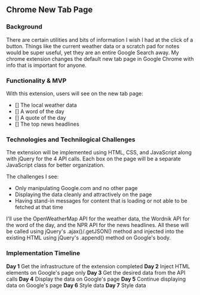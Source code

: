 ## Chrome New Tab Page

### Background
There are certain utilities and bits of information I wish I had at the click of a button. Things like the current weather data or a scratch pad for notes would be super useful, yet they are an entire Google Search away. My chrome extension changes the default new tab page in Google Chrome with info that is important for anyone.

### Functionality & MVP
With this extension, users will see on the new tab page:
- [] The local weather data
- [] A word of the day
- [] A quote of the day
- [] The top news headlines

### Technologies and Technilogical Challenges
The extension will be implemented using HTML, CSS, and JavaScript along with jQuery for the 4 API calls. Each box on the page will be a separate JavaScript class for better organization.

The challenges I see:
- Only manipulating Google.com and no other page
- Displaying the data cleanly and attractively on the page
- Having stand-in messages for content that is loading or not able to be fetched at that time

I'll use the OpenWeatherMap API for the weather data, the Wordnik API for the word of the day, and the NPR API for the news headlines. All these will be called using jQuery's .ajax()/.getJSON() method and injected into the existing HTML using jQuery's .append() method on Google's body.

### Implementation Timeline

**Day 1** Get the infrastructure of the extension completed
**Day 2** Inject HTML elements on Google's page only
**Day 3** Get the desired data from the API calls
**Day 4** Display the data on Google's page
**Day 5** Continue displaying data on Google's page
**Day 6** Style data
**Day 7** Style data
